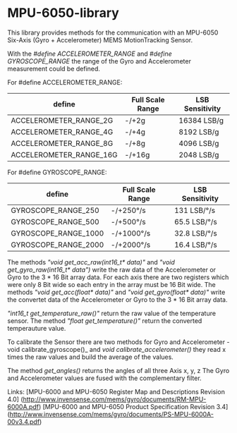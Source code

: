 # MPU-6050-library

This library provides methods for the communication with an MPU-6050 Six-Axis (Gyro + Accelerometer) 
MEMS MotionTracking Sensor.

With the *#define ACCELEROMETER_RANGE* and *#define GYROSCOPE_RANGE* the range of the Gyro and Accelerometer measurement could be defined.
    
For #define ACCELEROMETER_RANGE:

|define|Full Scale Range|LSB Sensitivity|
|---|---|---|
|ACCELEROMETER_RANGE_2G|-/+2g|16384 LSB/g|
|ACCELEROMETER_RANGE_4G|-/+4g|8192 LSB/g|
|ACCELEROMETER_RANGE_8G|-/+8g|4096 LSB/g|
|ACCELEROMETER_RANGE_16G|-/+16g|2048 LSB/g|



For #define GYROSCOPE_RANGE:

|define|Full Scale Range|LSB Sensitivity|
|---|---|---|
|GYROSCOPE_RANGE_250|-/+250°/s|131 LSB/°/s|
|GYROSCOPE_RANGE_500|-/+500°/s|65.5 LSB/°/s|
|GYROSCOPE_RANGE_1000|-/+1000°/s|32.8 LSB/°/s|
|GYROSCOPE_RANGE_2000|-/+2000°/s|16.4 LSB/°/s|


The methods _"void get_acc_raw(int16_t* data)"_ and _"void get_gyro_raw(int16_t* data")_ write the raw data of the Accelerometer or Gyro to the 3 * 16 Bit array data. For each axis there are two registers which were only 8 Bit wide so each entry in the array must be 16 Bit wide.
The methods _"void get_acc(float* data)"_ and _"void get_gyro(float* data)"_ write the convertet data of the Accelerometer or Gyro to the 3 * 16 Bit array data.

_"int16_t get_temperature_raw()"_ return the raw value of the temperature sensor. The method _"float get_temperature()"_ return the converted temperauture value.

To calibrate the Sensor there are two methods for Gyro and Accelerometer -void calibrate_gyroscope()_ and _void calibrate_accelerometer()_  they read x times the raw values and build the average of the values.

The method _get_angles()_ returns the angles of all three Axis x, y, z The Gyro and Accelerometer values are fused with the complementary filter.

Links:
[MPU-6000 and MPU-6050 Register Map and Descriptions Revision 4.0] (http://www.invensense.com/mems/gyro/documents/RM-MPU-6000A.pdf)
[MPU-6000 and MPU-6050 Product Specification Revision 3.4]
(http://www.invensense.com/mems/gyro/documents/PS-MPU-6000A-00v3.4.pdf)
